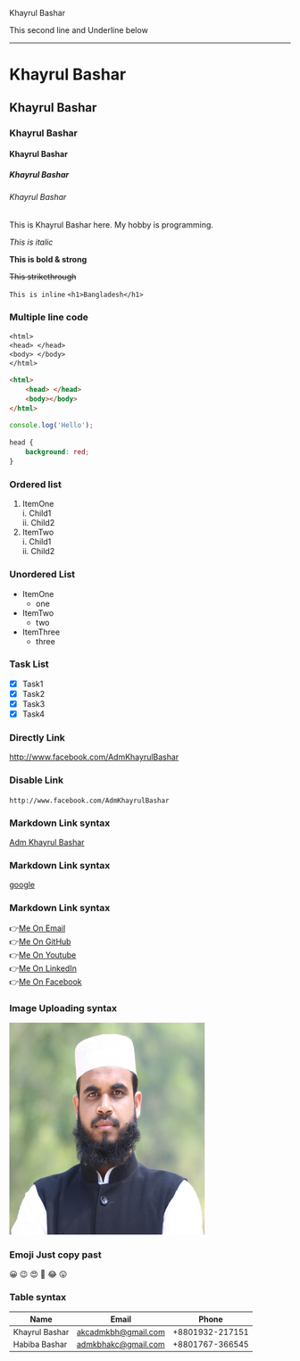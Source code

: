 <!-- markdown tutorial -->

Khayrul Bashar

<!-- double space to make new line -->

This second line and Underline below

---

# Khayrul Bashar

## Khayrul Bashar

### Khayrul Bashar

#### Khayrul Bashar

##### Khayrul Bashar

###### Khayrul Bashar

<p>This is Khayrul Bashar here. My hobby is programming.</p>

_This is italic_

**This is bold & strong**

~~This strikethrough~~

`This is inline`
`<h1>Bangladesh</h1>`

### Multiple line code

```
<html>
<head> </head>
<body> </body>
</html>
```

```html
<html>
	<head> </head>
	<body></body>
</html>
```

```javascript
console.log('Hello');
```

```css
head {
	background: red;
}
```

### Ordered list

1. ItemOne  
   i. Child1  
   ii. Child2
2. ItemTwo  
   i. Child1  
   ii. Child2

### Unordered List

- ItemOne
  - one
- ItemTwo
  - two
- ItemThree
  - three

### Task List

- [x] Task1
- [x] Task2
- [x] Task3
- [x] Task4

### Directly Link

http://www.facebook.com/AdmKhayrulBashar

### Disable Link

`http://www.facebook.com/AdmKhayrulBashar`

### Markdown Link syntax

[Adm Khayrul Bashar](http://www.facebook.com/AdmKhayrulBashar)

### Markdown Link syntax

[google](http://google.com)

### Markdown Link syntax

👉[Me On Email][akcadmkbh]  
👉[Me On GitHub][github]  
👉[Me On Youtube][youtube]  
👉[Me On LinkedIn][linkedin]  
👉[Me On Facebook][facebook]

<!-- All link is here -->

[facebook]: http://facebook.com/AdmKhayrulBashar
[youtube]: http://youtube.com
[github]: http://github.com/admKBH
[linkedin]: https://www.linkedin.com/in/admkhayrulbashar/
[akcadmkbh]: akcadmkbh@gmail.com

### Image Uploading syntax

<img src="images/pic-cv.jpg" width="350px" height="380px" title="AdmKhayrulBashar">

<!-- ![profile](images/adm45.jpg) -->

### Emoji Just copy past

😀 😉 😍 🥰 😂 😛

### Table syntax

| Name           | Email               | Phone           |
| -------------- | ------------------- | --------------- |
| Khayrul Bashar | akcadmkbh@gmail.com | +8801932-217151 |
| Habiba Bashar  | admkbhakc@gmail.com | +8801767-366545 |
